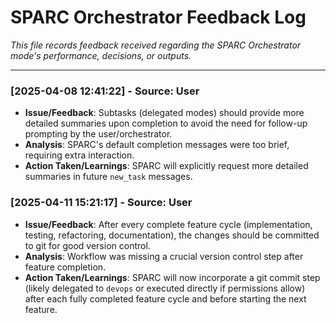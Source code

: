 # SPARC Orchestrator Feedback Log

*This file records feedback received regarding the SPARC Orchestrator mode's performance, decisions, or outputs.*

---

<!-- Append feedback entries below -->
<!-- Format:
### [YYYY-MM-DD HH:MM:SS] - Source: [User/Mode/System]
- **Issue/Feedback**: [Description of the feedback]
- **Analysis**: [Brief analysis of the feedback]
- **Action Taken/Learnings**: [How the feedback was addressed or what was learned]
-->
### [2025-04-08 12:41:22] - Source: User
- **Issue/Feedback**: Subtasks (delegated modes) should provide more detailed summaries upon completion to avoid the need for follow-up prompting by the user/orchestrator.
- **Analysis**: SPARC's default completion messages were too brief, requiring extra interaction.
- **Action Taken/Learnings**: SPARC will explicitly request more detailed summaries in future `new_task` messages.

### [2025-04-11 15:21:17] - Source: User
- **Issue/Feedback**: After every complete feature cycle (implementation, testing, refactoring, documentation), the changes should be committed to git for good version control.
- **Analysis**: Workflow was missing a crucial version control step after feature completion.
- **Action Taken/Learnings**: SPARC will now incorporate a git commit step (likely delegated to `devops` or executed directly if permissions allow) after each fully completed feature cycle and before starting the next feature.
